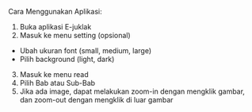 Cara Menggunakan Aplikasi:
1. Buka aplikasi E-juklak
2. Masuk ke menu setting (opsional)
  - Ubah ukuran font (small, medium, large)
  - Pilih background (light, dark)
3. Masuk ke menu read
4. Pilih Bab atau Sub-Bab
5. Jika ada image, dapat melakukan zoom-in dengan mengklik gambar, dan zoom-out dengan mengklik di luar gambar

